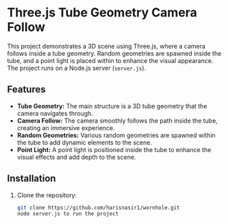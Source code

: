 # Three.js Tube Geometry Camera Follow

This project demonstrates a 3D scene using Three.js, where a camera follows inside a tube geometry. Random geometries are spawned inside the tube, and a point light is placed within to enhance the visual appearance. The project runs on a Node.js server (`server.js`).

## Features

- **Tube Geometry:** The main structure is a 3D tube geometry that the camera navigates through.
- **Camera Follow:** The camera smoothly follows the path inside the tube, creating an immersive experience.
- **Random Geometries:** Various random geometries are spawned within the tube to add dynamic elements to the scene.
- **Point Light:** A point light is positioned inside the tube to enhance the visual effects and add depth to the scene.

## Installation

1. Clone the repository:
   ```bash
   git clone https://github.com/harisnasir1/wornhole.git
   node server.js to run the project
